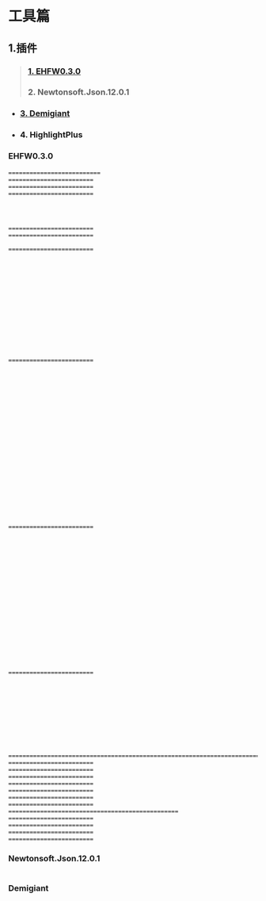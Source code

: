 # 工具篇

## 1.插件

> ### [1. EHFW0.3.0](#EHFW0.3.0)
> ### 2. Newtonsoft.Json.12.0.1
- ### [3. Demigiant](#demigiant)
- ### 4. HighlightPlus

### EHFW0.3.0
```
==========================
========================
========================
========================




========================
========================

========================















========================























========================




















========================











========================================================================
========================
========================
========================
========================
========================
========================
========================
================================================
========================
========================
========================
========================
```

### Newtonsoft.Json.12.0.1
```
```



### Demigiant
```
```